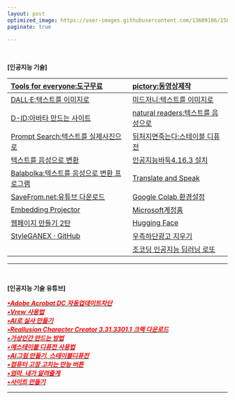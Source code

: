 ```yaml
---
layout: post
optimized_image: https://user-images.githubusercontent.com/13609186/158834851-5c5d7736-001b-448d-8bb6-eb99f2f16233.jpg
paginate: true

---
```

<br>

**[인공지능 기술]** 

| [Tools for everyone:도구무료](https://ai.google/tools/) | [pictory:동영상제작](https://app.pictory.ai/textinput) |
| :--- | :--- |
| [DALL·E:텍스트를 이미지로](https://labs.openai.com/) | [미드저니:텍스트를 이미지로](https://discord.com/channels/662267976984297473/@home) |
| [D-ID:아바타 만드는 사이트](https://studio.d-id.com/?video=tlk_fa1ueJObWfSiYe4RT57u2) | [natural readers:텍스트를 음성으로](https://www.naturalreaders.com/online/) |
| [Prompt Search:텍스트를 실제사진으로](https://www.ptsearch.info/home/) | [뒤처지면죽는다:스테이블 디퓨전](https://www.youtube.com/@backdie) |
| [텍스트를 음성으로 변환](https://text-to-speech.imtranslator.net/speech.asp) | [인공지능바둑4.16.3 설치](https://www.youtube.com/watch?app=desktop&v=RgKI_LxXH6k) |
| [Balabolka:텍스트를 음성으로 변환 프로그램](http://www.cross-plus-a.com/kr/balabolka.htm) | [Translate and Speak](https://imtranslator.net/translate-and-speak/) |
| [SaveFrom.net:유튜브 다운로드](https://us.savefrom.net/) | [Google Colab 환경설정](https://theorydb.github.io/dev/2019/08/23/dev-ml-colab/) |
| [Embedding Projector](https://projector.tensorflow.org/) | [Microsoft계정홈](https://account.microsoft.com/account/Account?ru=https%3A%2F%2Faccount.microsoft.com%2F&destrt=home.landing) |
| [웹페이지 만들기 2탄](https://mrchypark.github.io/post/r%EB%A1%9C%EB%82%98%EB%A7%8C%EC%9D%98-%EC%9B%B9%ED%8E%98%EC%9D%B4%EC%A7%80-%EB%A7%8C%EB%93%A4%EA%B8%B0-2%ED%83%84-github-pages/) | [Hugging Face](https://huggingface.co/spaces/PKUWilliamYang/StyleGANEX) |
| [StyleGANEX · GitHub](https://github.com/williamyang1991/StyleGANEX/actions) | [우측하단광고 지우기](https://it.donga.com/30173/) |
| []() | [조코딩 인공지능 딥러닝 로또](https://animalface.site/lotto.html) |


---
<br>

**[인공지능 기술 유튜브]** 

[<span style="color:red">***▪Adobe Acrobat DC 자동업데이트차단***</span>](https://oooh.co.kr/entry/%EC%95%84%ED%81%AC%EB%A1%9C%EB%B2%B3-%EC%9E%90%EB%8F%99-%EC%97%85%EB%8D%B0%EC%9D%B4%ED%8A%B8-%EB%81%84%EA%B8%B0-%EC%B0%A8%EB%8B%A8-Adobe-Acrobat-DC)<br>
[<span style="color:red">***▪Vrew 사용법***</span>](https://www.youtube.com/watch?v=9fwkpRuSSrA)<br>
[<span style="color:red">***▪AI로 실사 만들기***</span>](https://www.youtube.com/watch?v=P9D_3yt_a3g)<br>
[<span style="color:red">***▪Reallusion Character Creator 3.31.3301.1 크랙 다운로드***</span>](https://ko.taiwebs.com/windows/download-reallusion-character-creator-5434.html)<br>
[<span style="color:red">***▪가상인간 만드는 방법***</span>](https://www.youtube.com/watch?v=vVpQHz1toSQ)<br>
[<span style="color:red">***▪예스테이블 디퓨전 사용법***</span>](https://www.youtube.com/watch?v=zF99-RrNZfQ)<br>
[<span style="color:red">***▪AI그림 만들기, 스테이블디퓨전***</span>](https://www.youtube.com/watch?v=-jdSlfmqwjA)<br>
[<span style="color:red">***▪컴퓨터 고장 고치는 만능 버튼***</span>](https://www.youtube.com/watch?v=x6IfugGxJBs&t=174s)<br>
[<span style="color:red">***▪엄마, 내가 알려줄게***</span>](https://www.youtube.com/@mamapop)<br>
[<span style="color:red">***▪사이트 만들기***</span>](https://app.mixo.io/login?redirect=/sites/9BtGnfXxZ0otiXKbVwaH/edit)<br>


---

